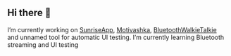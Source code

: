 ## Hi there 👋
I’m currently working on [SunriseApp](https://www.rustore.ru/catalog/app/com.example.sunrisemoonriseapp), [Motivashka](https://github.com/motivashka), [BluetoothWalkieTalkie](https://github.com/DmitryStonie/BluetoothWalkieTalkie) and unnamed tool for automatic UI testing.
I’m currently learning Bluetooth streaming and UI testing
